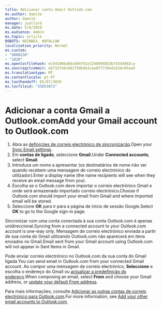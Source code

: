 ```yaml
---
title: Adicionar conta Gmail Outlook.com
ms.author: daeite
author: daeite
manager: joallard
ms.date: 5/6/2019
ms.audience: Admin
ms.topic: article
ROBOTS: NOINDEX, NOFOLLOW
localization_priority: Normal
ms.custom:
- "9000236"
- "1820"
ms.openlocfilehash: ec541066a0dc6047d1e32409048b3b743dd482ca
ms.sourcegitcommit: eb715fe9cb01f50bde3cae0f7739edcb24c95aad
ms.translationtype: MT
ms.contentlocale: pt-PT
ms.lasthandoff: 05/07/2019
ms.locfileid: "33653873"
---
```

# <a name="add-your-gmail-account-to-outlookcom"></a><span data-ttu-id="e351f-102">Adicionar a conta Gmail a Outlook.com</span><span class="sxs-lookup"><span data-stu-id="e351f-102">Add your Gmail account to Outlook.com</span></span>

1. <span data-ttu-id="e351f-103">Abra as [definições de correio electrónico de sincronização](https://go.microsoft.com/fwlink/?linkid=875264).</span><span class="sxs-lookup"><span data-stu-id="e351f-103">Open your [Sync Email settings](https://go.microsoft.com/fwlink/?linkid=875264).</span></span>
2. <span data-ttu-id="e351f-104">Em **contas de ligado**, seleccione **Gmail**.</span><span class="sxs-lookup"><span data-stu-id="e351f-104">Under **Connected accounts**, select **Gmail**.</span></span>
3. <span data-ttu-id="e351f-105">Introduza um nome a apresentar (os destinatários de nome irão ver quando recebem uma mensagem de correio electrónico do utilizador).</span><span class="sxs-lookup"><span data-stu-id="e351f-105">Enter a display name (the name recipients will see when they receive an email message from you).</span></span>
4. <span data-ttu-id="e351f-106">Escolha se o Outlook.com deve importar o correio electrónico Gmail e onde será armazenado importado correio electrónico.</span><span class="sxs-lookup"><span data-stu-id="e351f-106">Choose if Outlook.com should import your email from Gmail and where imported email will be stored.</span></span>
5. <span data-ttu-id="e351f-107">Seleccione **OK** para ir para a página de início de sessão Google.</span><span class="sxs-lookup"><span data-stu-id="e351f-107">Select **OK** to go to the Google sign-in page.</span></span>

<span data-ttu-id="e351f-108">Sincronizar com uma conta conectada à sua conta Outlook.com é apenas unidireccional.</span><span class="sxs-lookup"><span data-stu-id="e351f-108">Syncing from a connected account to your Outlook.com account is one-way only.</span></span> <span data-ttu-id="e351f-109">Mensagem de correio electrónico enviada a partir de sua conta do Gmail utilizando Outlook.com não aparecerá em itens enviados no Gmail.</span><span class="sxs-lookup"><span data-stu-id="e351f-109">Email sent from your Gmail account using Outlook.com will not appear in Sent Items in Gmail.</span></span>

<span data-ttu-id="e351f-110">Pode enviar correio electrónico no Outlook.com da sua conta do Gmail ligada.</span><span class="sxs-lookup"><span data-stu-id="e351f-110">You can send email in Outlook.com from your connected Gmail account.</span></span> <span data-ttu-id="e351f-111">Ao compor uma mensagem de correio electrónico, **Seleccione** e escolha o endereço do Gmail ou [actualizar a predefinição do endereço](https://go.microsoft.com/fwlink/?linkid=875264).</span><span class="sxs-lookup"><span data-stu-id="e351f-111">When composing an email, select **From** and choose your Gmail address, or [update your default From address](https://go.microsoft.com/fwlink/?linkid=875264).</span></span>

<span data-ttu-id="e351f-112">Para mais informações, consulte [Adicionar as outras contas de correio electrónico para Outlook.com](https://support.office.com/article/c5224df4-5885-4e79-91ba-523aa743f0ba).</span><span class="sxs-lookup"><span data-stu-id="e351f-112">For more information, see [Add your other email accounts to Outlook.com](https://support.office.com/article/c5224df4-5885-4e79-91ba-523aa743f0ba).</span></span>